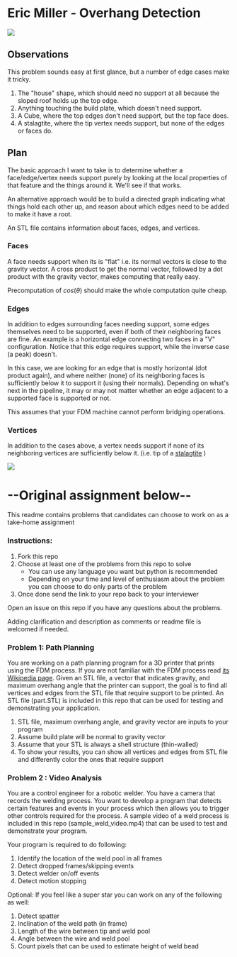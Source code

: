 # Eric Miller - Overhang Detection

![](problem-1/cube.gif)

## Observations

This problem sounds easy at first glance, but a number of edge cases make it tricky.
1. The "house" shape, which should need no support at all because the sloped roof holds up the top edge.
2. Anything touching the build plate, which doesn't need support.
3. A Cube, where the top edges don't need support, but the top face does.
4. A stalagtite, where the tip vertex needs support, but none of the edges or faces do.

## Plan

The basic approach I want to take is to determine whether a face/edge/vertex needs support purely by looking at the local properties of that feature and the things around it. We'll see if that works.

An alternative approach would be to build a directed graph indicating what things hold each other up, and reason about which edges need to be added to make it have a root.

An STL file contains information about faces, edges, and vertices.
### Faces
A face needs support when its is "flat" i.e. its normal vectors is close to the gravity vector. A cross product to get the normal vector, followed by a dot product with the gravity vector, makes computing that really easy.

Precomputation of $cos(\theta)$ should make the whole computation quite cheap.

### Edges
In addition to edges surrounding faces needing support, some edges themselves need to be supported, even if both of their neighboring faces are fine. An example is a horizontal edge connecting two faces in a "V" configuration. Notice that this edge requires support, while the inverse case (a peak) doesn't.

In this case, we are looking for an edge that is mostly horizontal (dot product again), and where neither (none) of its neighboring faces is sufficiently below it to support it (using their normals). Depending on what's next in the pipeline, it may or may not matter whether an edge adjacent to a supported face is supported or not.

This assumes that your FDM machine cannot perform bridging operations.

### Vertices

In addition to the cases above, a vertex needs support if none of its neighboring vertices are sufficiently below it. (i.e. tip of a [stalagtite](http://media.gettyimages.com/photos/stalactites-and-stalagmites-in-jenolan-caves-picture-id595906719?s=612x612) )

    
![](problem-1/part.gif)

# --Original assignment below--
This readme contains problems that candidates can choose to work on as a take-home assignment

### Instructions:
1. Fork this repo
2. Choose at least one of the problems from this repo to solve
    * You can use any language you want but python is recommended
    * Depending on your time and level of enthusiasm about the problem you can choose to do only parts of the problem
3. Once done send the link to your repo back to your interviewer

Open an issue on this repo if you have any questions about the problems.

Adding clarification and description as comments or readme file is welcomed if needed.

### Problem 1: Path Planning
You are working on a path planning program for a 3D printer that prints using the FDM process. If you are not familiar with the FDM process read [its Wikipedia page](https://en.wikipedia.org/wiki/Fused_deposition_modeling). Given an STL file, a vector that indicates gravity, and maximum overhang angle that the printer can support, the goal is to find all vertices and edges from the STL file that require support to be printed. An STL file (part.STL) is included in this repo that can be used for testing and demonstrating your application.

1. STL file, maximum overhang angle, and gravity vector are inputs to your program
2. Assume build plate will be normal to gravity vector
3. Assume that your STL is always a shell structure (thin-walled)
3. To show your results, you can show all vertices and edges from STL file and differently color the ones that require support

### Problem 2 : Video Analysis
You are a control engineer for a robotic welder. You have a camera that records the welding process. You want to develop a program that detects certain features and events in your process which then allows you to trigger other controls required for the process. A sample video of a weld process is included in this repo (sample_weld_video.mp4) that can be used to test and demonstrate your program.

Your program is required to do following:
1. Identify the location of the weld pool in all frames
2. Detect dropped frames/skipping events
3. Detect welder on/off events
4. Detect motion stopping

Optional: If you feel like a super star you can work on any of the following as well:
1. Detect spatter
2. Inclination of the weld path (in frame)
3. Length of the wire between tip and weld pool
4. Angle between the wire and weld pool
5. Count pixels that can be used to estimate height of weld bead

